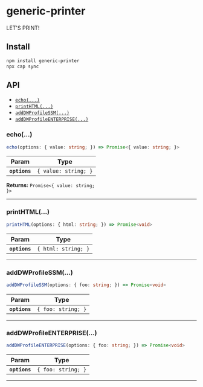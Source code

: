 # generic-printer

LET'S PRINT!

## Install

```bash
npm install generic-printer
npx cap sync
```

## API

<docgen-index>

* [`echo(...)`](#echo)
* [`printHTML(...)`](#printhtml)
* [`addDWProfileSSM(...)`](#adddwprofilessm)
* [`addDWProfileENTERPRISE(...)`](#adddwprofileenterprise)

</docgen-index>

<docgen-api>
<!--Update the source file JSDoc comments and rerun docgen to update the docs below-->

### echo(...)

```typescript
echo(options: { value: string; }) => Promise<{ value: string; }>
```

| Param         | Type                            |
| ------------- | ------------------------------- |
| **`options`** | <code>{ value: string; }</code> |

**Returns:** <code>Promise&lt;{ value: string; }&gt;</code>

--------------------


### printHTML(...)

```typescript
printHTML(options: { html: string; }) => Promise<void>
```

| Param         | Type                           |
| ------------- | ------------------------------ |
| **`options`** | <code>{ html: string; }</code> |

--------------------


### addDWProfileSSM(...)

```typescript
addDWProfileSSM(options: { foo: string; }) => Promise<void>
```

| Param         | Type                          |
| ------------- | ----------------------------- |
| **`options`** | <code>{ foo: string; }</code> |

--------------------


### addDWProfileENTERPRISE(...)

```typescript
addDWProfileENTERPRISE(options: { foo: string; }) => Promise<void>
```

| Param         | Type                          |
| ------------- | ----------------------------- |
| **`options`** | <code>{ foo: string; }</code> |

--------------------

</docgen-api>

